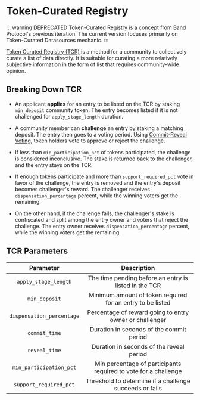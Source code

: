 # Token-Curated Registry

::: warning DEPRECATED
Token-Curated Registry is a concept from Band Protocol's previous iteration. The current version focuses primarily on Token-Curated Datasources mechanic.
:::

[Token Curated Registry (TCR)](https://medium.com/@ilovebagels/token-curated-registries-1-0-61a232f8dac7) is a method for a community to collectively curate a list of data directly. It is suitable for curating a more relatively subjective information in the form of list that requires community-wide opinion.

## Breaking Down TCR

- An applicant **applies** for an entry to be listed on the TCR by staking `min_deposit` community token. The entry becomes listed if it is not challenged for `apply_stage_length` duration.

- A community member can **challenge** an entry by staking a matching deposit. The entry then goes to a voting period. Using [Commit-Reveal Voting](https://medium.com/gitcoin/commit-reveal-scheme-on-ethereum-25d1d1a25428), token holders vote to approve or reject the challenge.

- If less than `min_participation_pct` of tokens participated, the challenge is considered inconclusive. The stake is returned back to the challenger, and the entry stays on the TCR.

- If enough tokens participate and more than `support_required_pct` vote in favor of the challenge, the entry is removed and the entry's deposit becomes challenger's reward. The challenger receives `dispensation_percentage` percent, while the winning voters get the remaining.

- On the other hand, if the challenge fails, the challenger's stake is confiscated and split among the entry owner and voters that reject the challenge. The entry owner receives `dispensation_percentage` percent, while the winning voters get the remaining.

## TCR Parameters

|         Parameter         |                           Description                           |
| :-----------------------: | :-------------------------------------------------------------: |
|   `apply_stage_length`    |      The time pending before an entry is listed in the TCR      |
|       `min_deposit`       |   Minimum amount of token required for an entry to be listed    |
| `dispensation_percentage` |     Percentage of reward going to entry owner or challenger     |
|       `commit_time`       |            Duration in seconds of the commit period             |
|       `reveal_time`       |            Duration in seconds of the reveal period             |
|  `min_participation_pct`  | Min percentage of participants required to vote for a challenge |
|  `support_required_pct`   |     Threshold to determine if a challenge succeeds or fails     |
